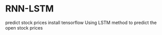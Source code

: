 # RNN-LSTM
predict stock prices
install tensorflow
Using LSTM method to predict the open stock prices
